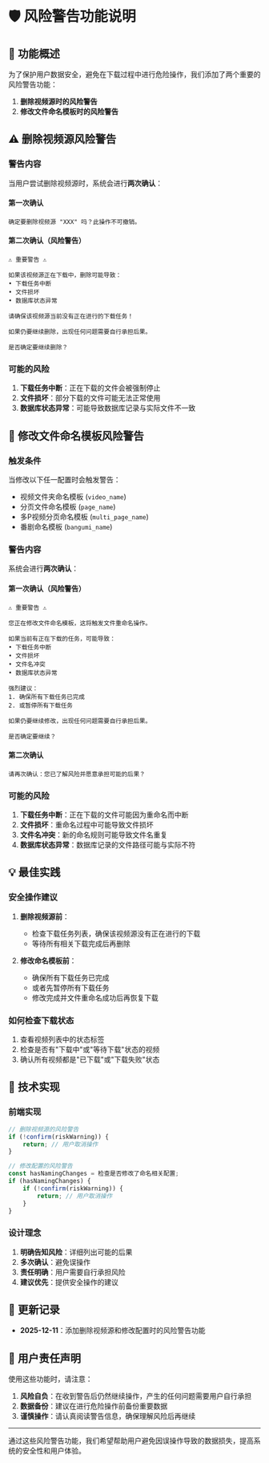 # 🛡️ 风险警告功能说明

## 🎯 功能概述

为了保护用户数据安全，避免在下载过程中进行危险操作，我们添加了两个重要的风险警告功能：

1. **删除视频源时的风险警告**
2. **修改文件命名模板时的风险警告**

## ⚠️ 删除视频源风险警告

### 警告内容

当用户尝试删除视频源时，系统会进行**两次确认**：

#### 第一次确认
```
确定要删除视频源 "XXX" 吗？此操作不可撤销。
```

#### 第二次确认（风险警告）
```
⚠️ 重要警告 ⚠️

如果该视频源正在下载中，删除可能导致：
• 下载任务中断
• 文件损坏
• 数据库状态异常

请确保该视频源当前没有正在进行的下载任务！

如果仍要继续删除，出现任何问题需要自行承担后果。

是否确定要继续删除？
```

### 可能的风险

1. **下载任务中断**：正在下载的文件会被强制停止
2. **文件损坏**：部分下载的文件可能无法正常使用
3. **数据库状态异常**：可能导致数据库记录与实际文件不一致

## 📝 修改文件命名模板风险警告

### 触发条件

当修改以下任一配置时会触发警告：
- 视频文件夹命名模板 (`video_name`)
- 分页文件命名模板 (`page_name`)
- 多P视频分页命名模板 (`multi_page_name`)
- 番剧命名模板 (`bangumi_name`)

### 警告内容

系统会进行**两次确认**：

#### 第一次确认（风险警告）
```
⚠️ 重要警告 ⚠️

您正在修改文件命名模板，这将触发文件重命名操作。

如果当前有正在下载的任务，可能导致：
• 下载任务中断
• 文件损坏
• 文件名冲突
• 数据库状态异常

强烈建议：
1. 确保所有下载任务已完成
2. 或暂停所有下载任务

如果仍要继续修改，出现任何问题需要自行承担后果。

是否确定要继续？
```

#### 第二次确认
```
请再次确认：您已了解风险并愿意承担可能的后果？
```

### 可能的风险

1. **下载任务中断**：正在下载的文件可能因为重命名而中断
2. **文件损坏**：重命名过程中可能导致文件损坏
3. **文件名冲突**：新的命名规则可能导致文件名重复
4. **数据库状态异常**：数据库记录的文件路径可能与实际不符

## 💡 最佳实践

### 安全操作建议

1. **删除视频源前**：
   - 检查下载任务列表，确保该视频源没有正在进行的下载
   - 等待所有相关下载完成后再删除

2. **修改命名模板前**：
   - 确保所有下载任务已完成
   - 或者先暂停所有下载任务
   - 修改完成并文件重命名成功后再恢复下载

### 如何检查下载状态

1. 查看视频列表中的状态标签
2. 检查是否有"下载中"或"等待下载"状态的视频
3. 确认所有视频都是"已下载"或"下载失败"状态

## 🔧 技术实现

### 前端实现

```javascript
// 删除视频源的风险警告
if (!confirm(riskWarning)) {
    return; // 用户取消操作
}

// 修改配置的风险警告
const hasNamingChanges = 检查是否修改了命名相关配置;
if (hasNamingChanges) {
    if (!confirm(riskWarning)) {
        return; // 用户取消操作
    }
}
```

### 设计理念

1. **明确告知风险**：详细列出可能的后果
2. **多次确认**：避免误操作
3. **责任明确**：用户需要自行承担风险
4. **建议优先**：提供安全操作的建议

## 📅 更新记录

- **2025-12-11**：添加删除视频源和修改配置时的风险警告功能

## 🤝 用户责任声明

使用这些功能时，请注意：

1. **风险自负**：在收到警告后仍然继续操作，产生的任何问题需要用户自行承担
2. **数据备份**：建议在进行危险操作前备份重要数据
3. **谨慎操作**：请认真阅读警告信息，确保理解风险后再继续

---

通过这些风险警告功能，我们希望帮助用户避免因误操作导致的数据损失，提高系统的安全性和用户体验。 